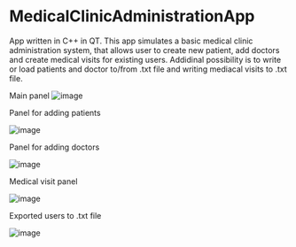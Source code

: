# MedicalClinicAdministrationApp
App written in C++ in QT. This app simulates a basic medical clinic administration system, that allows user to create new patient, add doctors and create medical visits for existing users. Addidinal possibility is to write or load patients and doctor to/from .txt file and writing mediacal visits to .txt file. 

Main panel
![image](https://user-images.githubusercontent.com/65284908/123611283-bea54080-d801-11eb-8d1b-3153ad872fb9.png)


Panel for adding patients

![image](https://user-images.githubusercontent.com/65284908/123611685-22c80480-d802-11eb-950e-119257c1ed55.png)


Panel for adding doctors

![image](https://user-images.githubusercontent.com/65284908/123611777-3c694c00-d802-11eb-865f-6ab29891a3f4.png)


Medical visit panel

![image](https://user-images.githubusercontent.com/65284908/123611989-70dd0800-d802-11eb-9fc3-01e52ce6bf14.png)


Exported users to .txt file

![image](https://user-images.githubusercontent.com/65284908/123612179-9c5ff280-d802-11eb-8e00-7576c9666bf9.png)


